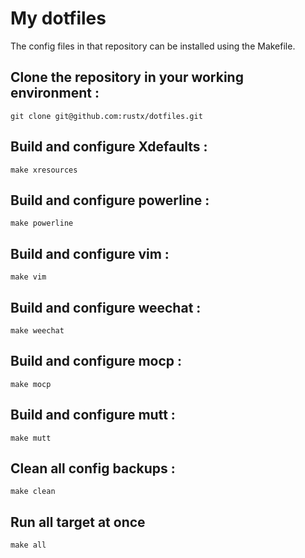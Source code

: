 # My dotfiles

The config files in that repository can be installed using the Makefile.

## Clone the repository in your working environment :

`git clone git@github.com:rustx/dotfiles.git`

## Build and configure Xdefaults :

`make xresources`

## Build and configure powerline :

`make powerline`

## Build and configure vim :

`make vim`

## Build and configure weechat :

`make weechat`

## Build and configure  mocp :

`make mocp`

## Build and configure mutt :

`make mutt`

## Clean all config backups :

`make clean`

## Run all target at once

`make all`

